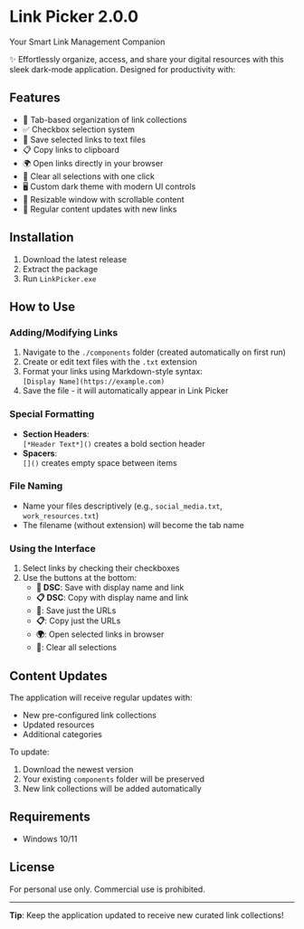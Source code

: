 # Link Picker 2.0.0

Your Smart Link Management Companion

✨ Effortlessly organize, access, and share your digital resources with this sleek dark-mode application. Designed for productivity with:

## Features
- 📂 Tab-based organization of link collections
- ✅ Checkbox selection system
- 💾 Save selected links to text files
- 📋 Copy links to clipboard
- 🌍 Open links directly in your browser
- 🔄 Clear all selections with one click
- 🖥️ Custom dark theme with modern UI controls
- 📏 Resizable window with scrollable content
- 🔄 Regular content updates with new links

## Installation
1. Download the latest release
2. Extract the package
3. Run `LinkPicker.exe`

## How to Use

### Adding/Modifying Links
1. Navigate to the `./components` folder (created automatically on first run)
2. Create or edit text files with the `.txt` extension
3. Format your links using Markdown-style syntax:  
   `[Display Name](https://example.com)`
4. Save the file - it will automatically appear in Link Picker

### Special Formatting
- **Section Headers**:  
  `[*Header Text*]()` creates a bold section header
- **Spacers**:  
  `[]()` creates empty space between items

### File Naming
- Name your files descriptively (e.g., `social_media.txt`, `work_resources.txt`)
- The filename (without extension) will become the tab name

### Using the Interface
1. Select links by checking their checkboxes
2. Use the buttons at the bottom:
   - **💾 DSC**: Save with display name and link
   - **📋 DSC**: Copy with display name and link
   - **💾**: Save just the URLs
   - **📋**: Copy just the URLs
   - **🌍**: Open selected links in browser
   - **🔄**: Clear all selections

## Content Updates
The application will receive regular updates with:
- New pre-configured link collections
- Updated resources
- Additional categories

To update:
1. Download the newest version
2. Your existing `components` folder will be preserved
3. New link collections will be added automatically

## Requirements
- Windows 10/11

## License
For personal use only. Commercial use is prohibited.

---

**Tip**: Keep the application updated to receive new curated link collections!
